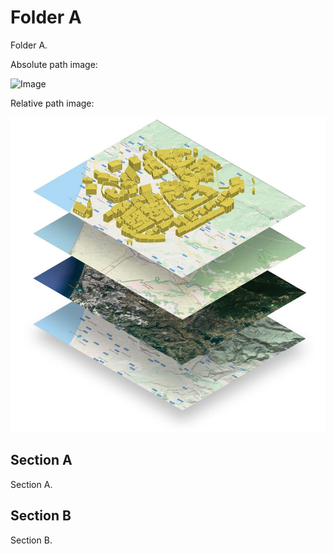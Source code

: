 # Folder A

Folder A.

Absolute path image:

![Image](/folder_a/images/image_b.jpg)

Relative path image:

![Image](images/image_a.jpg)


## Section A

Section A.


## Section B

Section B.
